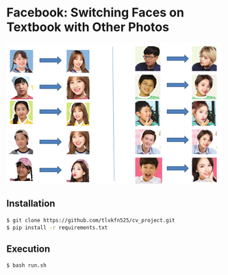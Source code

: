 # Facebook: Switching Faces on Textbook with Other Photos

![](materials/example.png)

## Installation
```sh
$ git clone https://github.com/tlvkfn525/cv_project.git
$ pip install -r requirements.txt
```

## Execution
```sh
$ bash run.sh
```
